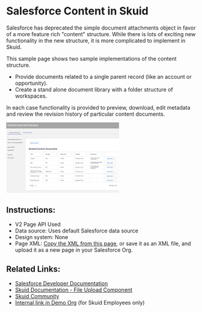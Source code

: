 # Salesforce Content in Skuid

Salesforce has deprecated the simple document attachments object in favor of a more feature rich "content" structure. While there is lots of exciting new functionality in the new structure, it is more complicated to implement in Skuid. 

This sample page shows two sample implementations of the content structure. 
- Provide documents related  to a single parent record (like an account or opportunity).  
- Create a stand alone document library with a folder structure of workspaces. 

In each case functionality is provided to preview, download, edit metadata and review the revision history of particular content documents. 

<img src="ContentDocument.png" width="300"></img>

## Instructions:  
- V2 Page API Used
- Data source: Uses default Salesforce data source
- Design system: None 
- Page XML:  [Copy the XML from this page](ContentDocumentExamples.xml), or save it as an XML file, and upload it as a new page in your Salesforce Org.  


## Related Links: 
- [Salesforce Developer Documentation](https://developer.salesforce.com/docs/atlas.en-us.api.meta/api/sforce_api_erd_content.htm)
- [Skuid Documentation - File Upload Component](https://docs.skuid.com/latest/en/skuid/components/original/file-upload/#using-the-file-upload-component)
- [Skuid Community](https://community.skuid.com/skuid/topics/file-upload-to-salesforce-files-instead-of-attachment)
- [Internal link in Demo Org](https://skuid-demo--skuid.na37.visual.force.com/apex/skuid__ui?page=ContentDocumentExamples&id=0010P00001x1jtoQAA) (for Skuid Employees only)



<!--
Rnh Notes. 

Some Context related conditional rendering problems with second documents table in deck of workspaces. 
-->
